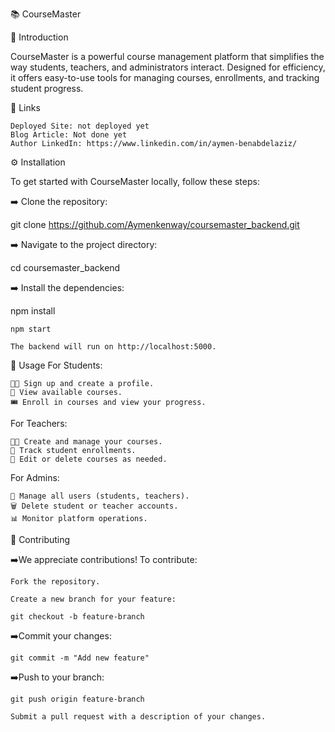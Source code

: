 📚 CourseMaster

🚀 Introduction

CourseMaster is a powerful course management platform that simplifies the way students, teachers, and administrators interact. Designed for efficiency, it offers easy-to-use tools for managing courses, enrollments, and tracking student progress.

🔗 Links

    Deployed Site: not deployed yet
    Blog Article: Not done yet
    Author LinkedIn: https://www.linkedin.com/in/aymen-benabdelaziz/

⚙️ Installation

To get started with CourseMaster locally, follow these steps:

➡️ Clone the repository:

git clone https://github.com/Aymenkenway/coursemaster_backend.git

➡️ Navigate to the project directory:

cd coursemaster_backend

➡️ Install the dependencies:

npm install

    npm start

    The backend will run on http://localhost:5000.

📝 Usage
For Students:

    👨‍🎓 Sign up and create a profile.
    📘 View available courses.
    🎟️ Enroll in courses and view your progress.

For Teachers:

    👩‍🏫 Create and manage your courses.
    👥 Track student enrollments.
    📝 Edit or delete courses as needed.

For Admins:

    👤 Manage all users (students, teachers).
    🗑️ Delete student or teacher accounts.
    📊 Monitor platform operations.

🤝 Contributing

➡️We appreciate contributions! To contribute:

    Fork the repository.

    Create a new branch for your feature:

    git checkout -b feature-branch

➡️Commit your changes:

    git commit -m "Add new feature"

➡️Push to your branch:

    git push origin feature-branch

    Submit a pull request with a description of your changes.
